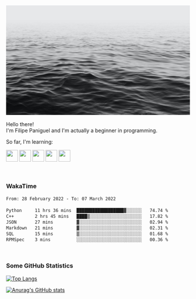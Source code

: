 <img height="300" width="900" src="header_lipepaniguel.jpg">

Hello there!  
I'm Filipe Paniguel and I'm actually a beginner in programming.

So far, I'm learning:

<img height="32" width="32" src="https://cdn.jsdelivr.net/gh/devicons/devicon/icons/python/python-original.svg"/> <img height="32" width="32" src="https://cdn.jsdelivr.net/gh/devicons/devicon/icons/cplusplus/cplusplus-original.svg" /> <img height="32" width="32" src="https://cdn.jsdelivr.net/gh/devicons/devicon/icons/qt/qt-original.svg" /> <img height="32" width="32" src="https://cdn.jsdelivr.net/gh/devicons/devicon/icons/html5/html5-original.svg"/> <img height="32" width="32" src="https://cdn.jsdelivr.net/gh/devicons/devicon/icons/css3/css3-original.svg" />

<br>

### WakaTime

<!--START_SECTION:waka-->

```text
From: 28 February 2022 - To: 07 March 2022

Python     11 hrs 36 mins  ██████████████████▓░░░░░░   74.74 %
C++        2 hrs 45 mins   ████▒░░░░░░░░░░░░░░░░░░░░   17.82 %
JSON       27 mins         ▓░░░░░░░░░░░░░░░░░░░░░░░░   02.94 %
Markdown   21 mins         ▓░░░░░░░░░░░░░░░░░░░░░░░░   02.31 %
SQL        15 mins         ▒░░░░░░░░░░░░░░░░░░░░░░░░   01.68 %
RPMSpec    3 mins          ░░░░░░░░░░░░░░░░░░░░░░░░░   00.36 %
```

<!--END_SECTION:waka-->

<br>

### Some GitHub Statistics

[![Top Langs](https://github-readme-stats.vercel.app/api/top-langs/?username=lipepaniguel&layout=compact&theme=github_dark)](https://github.com/anuraghazra/github-readme-stats)

[![Anurag's GitHub stats](https://github-readme-stats.vercel.app/api?username=lipepaniguel&theme=github_dark)](https://github.com/anuraghazra/github-readme-stats)

